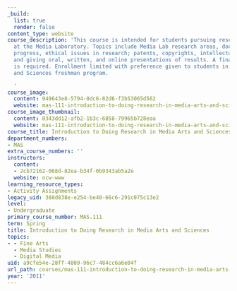 ```yaml
---
_build:
  list: true
  render: false
content_type: website
course_description: 'This course is intended for students pursuing research projects
  at the Media Laboratory. Topics include Media Lab research areas, documenting research
  progress, ethical issues in research; patents, copyrights, intellectual property,
  and giving oral, written, and online presentations of results. A final oral presentation
  is required. Enrollment limited with preference given to students in the Media Arts
  and Sciences freshman program.

  '
course_image:
  content: 949643e8-5794-0dc6-82d6-f3b53065d562
  website: mas-111-introduction-to-doing-research-in-media-arts-and-sciences-spring-2011
course_image_thumbnail:
  content: 0343dd12-afb2-1b3c-6858-79965b728eaa
  website: mas-111-introduction-to-doing-research-in-media-arts-and-sciences-spring-2011
course_title: Introduction to Doing Research in Media Arts and Sciences
department_numbers:
- MAS
extra_course_numbers: ''
instructors:
  content:
  - 2cb72162-068d-82ea-b34f-0b9343ab5a2e
  website: ocw-www
learning_resource_types:
- Activity Assignments
legacy_uid: 388d838e-e254-be40-66c6-291c075c13e2
level:
- Undergraduate
primary_course_number: MAS.111
term: Spring
title: Introduction to Doing Research in Media Arts and Sciences
topics:
- - Fine Arts
  - Media Studies
  - Digital Media
uid: a9cfe54e-28ff-4809-96c7-484cc6a6e04f
url_path: courses/mas-111-introduction-to-doing-research-in-media-arts-and-sciences-spring-2011
year: '2011'
---
```

